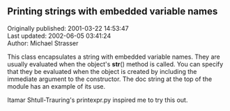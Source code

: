 ## Printing strings with embedded variable names  
Originally published: 2001-03-22 14:53:47  
Last updated: 2002-06-05 03:41:24  
Author: Michael Strasser  
  
This class encapsulates a string with embedded variable names. They are usually evaluated when the object's __str__() method is called. You can specify that they be evaluated when the object is created by including the immediate argument to the constructor. The doc string at the top of the module has an example of its use.

Itamar Shtull-Trauring's printexpr.py inspired me to try this out.